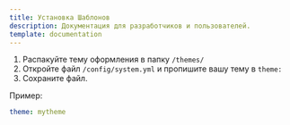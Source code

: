 ```yaml
---
title: Установка Шаблонов
description: Документация для разработчиков и пользователей.
template: documentation
---
```


1. Распакуйте тему оформления в папку `/themes/`
2. Откройте файл `/config/system.yml` и пропишите вашу тему в `theme:`
3. Сохраните файл.

Пример:
```yml
theme: mytheme
```
